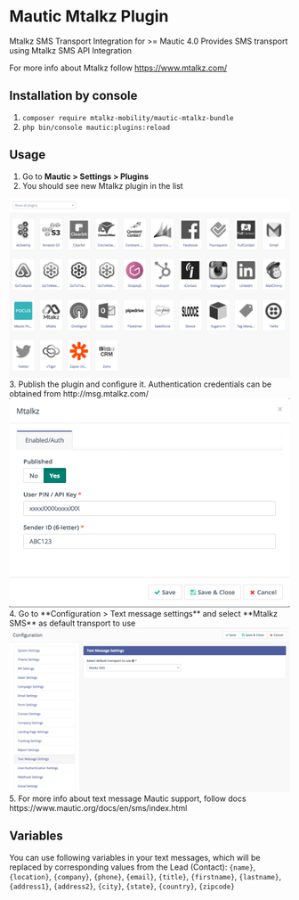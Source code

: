 # Mautic Mtalkz Plugin
Mtalkz SMS Transport Integration for >= Mautic 4.0
Provides SMS transport using Mtalkz SMS API Integration

For more info about Mtalkz follow https://www.mtalkz.com/

## Installation by console
1. `composer require mtalkz-mobility/mautic-mtalkz-bundle`
2. `php bin/console mautic:plugins:reload`

## Usage
1. Go to **Mautic > Settings > Plugins**
2. You should see new Mtalkz plugin in the list
<img src="./Assets/img/screenshots/1.png" alt="screenshot-1" />
3. Publish the plugin and configure it. Authentication credentials can be obtained from http://msg.mtalkz.com/
<img src="./Assets/img/screenshots/2.png" alt="screenshot-2" />
4. Go to **Configuration > Text message settings** and select **Mtalkz SMS** as default transport to use
<img src="./Assets/img/screenshots/3.png" alt="screenshot-3" />
5. For more info about text message Mautic support, follow docs https://www.mautic.org/docs/en/sms/index.html

## Variables
You can use following variables in your text messages, which will be replaced by corresponding values from the Lead (Contact): `{name}`, `{location}`, `{company}`, `{phone}`, `{email}`, `{title}`, `{firstname}`, `{lastname}`, `{address1}`, `{address2}`, `{city}`, `{state}`, `{country}`, `{zipcode}`